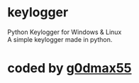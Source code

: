 # keylogger
Python Keylogger for Windows &amp; Linux <br>
A simple keylogger made in python.
# coded by <a href="https://www.instagram.com/g0dmax55">g0dmax55</a>

